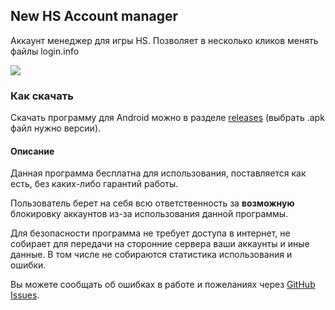 ## New HS Account manager

Аккаунт менеджер для игры HS. Позволяет в несколько кликов менять файлы login.info

[![](https://yt-embed.herokuapp.com/embed?v=aeMvdRtb6OQ)](https://www.youtube.com/watch?v=aeMvdRtb6OQ)

### Как скачать

Скачать программу для Android можно в разделе [releases](https://github.com/Raerten/HSAccs/releases) (выбрать .apk файл нужно версии).

#### Описание

Данная программа бесплатна для использования, поставляется как есть, без каких-либо гарантий работы.

Пользователь берет на себя всю ответственность за **возможную** блокировку аккаунтов из-за использования данной программы.

Для безопасности программа не требует доступа в интернет, не собирает для передачи на сторонние сервера ваши аккаунты и иные данные.
В том числе не собираются статистика использования и ошибки.

Вы можете сообщать об ошибках в работе и пожеланиях через [GitHub Issues](https://github.com/Raerten/HSAccs/issues).  
